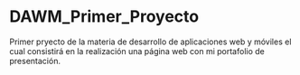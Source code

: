# DAWM_Primer_Proyecto
Primer pryecto de la materia de desarrollo de aplicaciones web y móviles el cual consistirá en la realización una página web con mi portafolio de presentación. 
